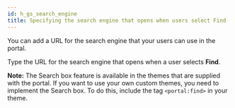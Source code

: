 ```yaml
---
id: h_gs_search_engine
title: Specifying the search engine that opens when users select Find
---
```





You can add a URL for the search engine that your users can use in the portal.

Type the URL for the search engine that opens when a user selects **Find**.

**Note:** The Search box feature is available in the themes that are supplied with the portal. If you want to use your own custom themes, you need to implement the Search box. To do this, include the tag `<portal:find>` in your theme.

